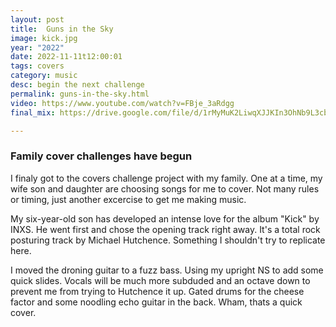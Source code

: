 ```yaml
---
layout: post
title:  Guns in the Sky
image: kick.jpg
year: "2022"
date: 2022-11-11t12:00:01
tags: covers
category: music
desc: begin the next challenge
permalink: guns-in-the-sky.html
video: https://www.youtube.com/watch?v=FBje_3aRdgg
final_mix: https://drive.google.com/file/d/1rMyMuK2LiwqXJJKIn3OhNb9L3cbn4Qv3/view?usp=sharing

---
```


### Family cover challenges have begun

I finaly got to the covers challenge project with my family. One at a time, my wife son and daughter are choosing songs for me to cover. Not many rules or timing, just another excercise to get me making music.

My six-year-old son has developed an intense love for the album "Kick" by INXS. He went first and chose the opening track right away. It's a total rock posturing track by Michael Hutchence. Something I shouldn't try to replicate here.

I moved the droning guitar to a fuzz bass. Using my upright NS to add some quick slides. Vocals will be much more subduded and an octave down to prevent me from trying to Hutchence it up. Gated drums for the cheese factor and some noodling echo guitar in the back. Wham, thats a quick cover.
